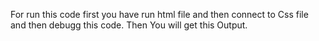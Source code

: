For run this code first you have run html file and then connect to Css file and then debugg this code.
Then You will get this Output.
